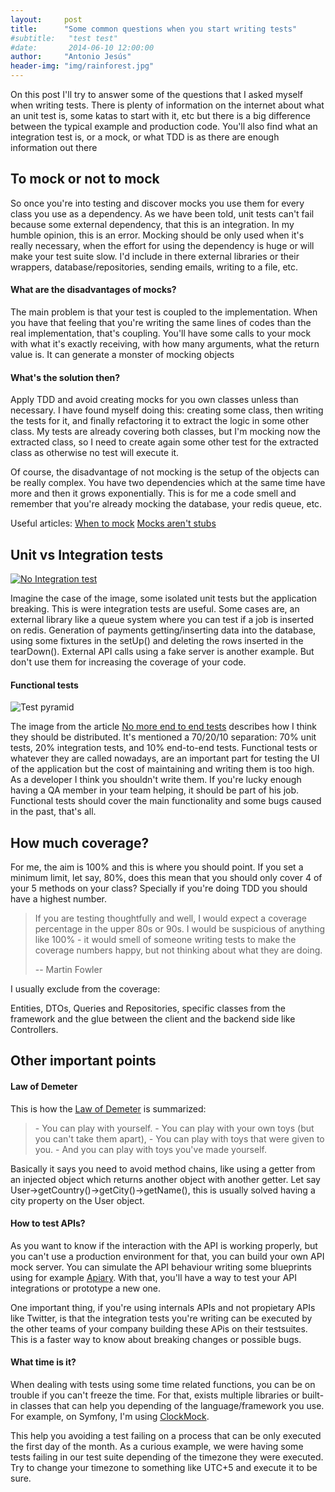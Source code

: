 ```yaml
---
layout:     post
title:      "Some common questions when you start writing tests"
#subtitle:   "test test"
#date:       2014-06-10 12:00:00
author:     "Antonio Jesús"
header-img: "img/rainforest.jpg"
---
```


<p>On this post I'll try to answer some of the questions that I asked myself when writing tests. There is plenty of
information on the internet about what an unit test is, some katas to start with it, etc but there is a big difference
between the typical example and production code. You'll also find what an integration test is, or a mock, or what TDD is
as there are enough information out there</p>

<h2 class="section-heading">To mock or not to mock</h2>

<p>So once you're into testing and discover mocks you use them for every class you use as a dependency. As we have been
told, unit tests can't fail because some external dependency, that this is an integration. In my humble opinion, this is
an error. Mocking should be only used when it's really necessary, when the effort for using the dependency is huge or
will make your test suite slow. I'd include in there external libraries or their wrappers, database/repositories, sending
emails, writing to a file, etc.</p>

<h4>What are the disadvantages of mocks?</h4>

<p>The main problem is that your test is coupled to the implementation. When you have that feeling that you're writing
the same lines of codes than the real implementation, that's coupling. You'll have some calls to your mock with what it's
exactly receiving, with how many arguments, what the return value is. It can generate a monster of mocking objects</p>

<h4>What's the solution then?</h4>

<p>Apply TDD and avoid creating mocks for you own classes unless than necessary. I have found myself doing this: creating
some class, then writing the tests for it, and finally refactoring it to extract the logic in some other class. My tests
are already covering both classes, but I'm mocking now the extracted class, so I need to create again some other test for
the extracted class as otherwise no test will execute it.</p>

<p>Of course, the disadvantage of not mocking is the setup of the objects can be really complex. You have two
dependencies which at the same time have more and then it grows exponentially. This is for me a code smell and remember
that you're already mocking the database, your redis queue, etc.</p>

<p>
Useful articles:
<a href="https://8thlight.com/blog/uncle-bob/2014/05/10/WhenToMock.html" target="_blank">When to mock</a>
<a href="http://martinfowler.com/articles/mocksArentStubs.html" target="_blank">Mocks aren't stubs</a>
</p>

<h2 class="section-heading">Unit vs Integration tests</h2>

<a href="#">
    <img src="{{ site.baseurl }}/img/no_integration_test.jpg" alt="No Integration test">
</a>

<p>Imagine the case of the image, some isolated unit tests but the application breaking. This is were integration tests
are useful. Some cases are, an external library like a queue system where you can test if a job is inserted on redis.
Generation of payments getting/inserting data into the database, using some fixtures in the setUp() and deleting the
rows inserted in the tearDown(). External API calls using a fake server is another example. But don't use them for
increasing the coverage of your code.</p>

<h4>Functional tests</h4>

<img src="https://2.bp.blogspot.com/-YTzv_O4TnkA/VTgexlumP1I/AAAAAAAAAJ8/57-rnwyvP6g/s1600/image02.png" alt="Test pyramid">

<p>The image from the article <a href="https://testing.googleblog.com/2015/04/just-say-no-to-more-end-to-end-tests.html"
target="_blank">No more end to end tests</a> describes how I think they should be distributed. It's mentioned a
70/20/10 separation: 70% unit tests, 20% integration tests, and 10% end-to-end tests. Functional tests or whatever they
are called nowadays, are an important part for testing the UI of the application but the cost of maintaining and writing
them is too high. As a developer I think you shouldn't write them. If you're lucky enough having a QA member in your team
helping, it should be part of his job. Functional tests should cover the main functionality and some bugs caused in the
past, that's all.</p>


<h2 class="section-heading">How much coverage?</h2>

<p>For me, the aim is 100% and this is where you should point. If you set a minimum limit, let say, 80%, does this mean
that you should only cover 4 of your 5 methods on your class? Specially if you're doing TDD you should have a highest
number.</p>

<blockquote>
<p>If you are testing thoughtfully and well, I would expect a coverage percentage in the upper 80s or 90s. I
would be suspicious of anything like 100% - it would smell of someone writing tests to make the coverage numbers happy,
but not thinking about what they are doing.</p>

-- Martin Fowler
</blockquote>

<p>I usually exclude from the coverage:</p>

<p>Entities, DTOs, Queries and Repositories, specific classes from the framework and the glue between the client and the
backend side like Controllers.</p>

<h2 class="section-heading">Other important points</h2>

<p></p>

<h4>Law of Demeter</h4>

<p>This is how the <a href="https://en.wikipedia.org/wiki/Law_of_Demeter" target="_blank">Law of Demeter</a> is
summarized:</p>

<blockquote>
- You can play with yourself.
- You can play with your own toys (but you can't take them apart),
- You can play with toys that were given to you.
- And you can play with toys you've made yourself.
</blockquote>

<p>Basically it says you need to avoid method chains, like using a getter from an injected object which returns another
object with another getter. Let say User->getCountry()->getCity()->getName(), this is usually solved having a city
property on the User object.</p>

<h4>How to test APIs?</h4>

<p>As you want to know if the interaction with the API is working properly, but you can't use a production environment for
that, you can build your own API mock server. You can simulate the API behaviour writing some blueprints using for
example <a href="https://github.com/apiaryio" target="_blank">Apiary</a>. With that, you'll have a way to test your API
integrations or prototype a new one.</p>

<p>One important thing, if you're using internals APIs and not propietary APIs like Twitter, is that the integration
tests you're writing can be executed by the other teams of your company building these APis on their testsuites. This is
a faster way to know about breaking changes or possible bugs.</p>

<h4>What time is it?</h4>

<p>When dealing with tests using some time related functions, you can be on trouble if you can't freeze the time. For
that, exists multiple libraries or built-in classes that can help you depending of the language/framework you use.
For example, on Symfony, I'm using <a href="https://github.com/symfony/phpunit-bridge/blob/master/ClockMock.php"
target="_blank">ClockMock</a>.</p>

<p>This help you avoiding a test failing on a process that can be only executed the first day of the month. As a curious
example, we were having some tests failing in our test suite depending of the timezone they were executed. Try to change
your timezone to something like UTC+5 and execute it to be sure.</p>







